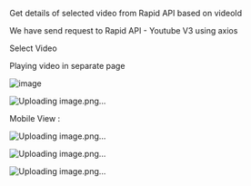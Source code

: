 Get details of selected video from Rapid API based on videoId

We have send request to Rapid API - Youtube V3 using axios

Select Video


Playing video in separate page


![image](https://github.com/kiransalve/youtube-clone-reactjs/assets/90862340/ec65e801-8720-43c2-9675-91cbfcb2cc5d)

![Uploading image.png…]()

Mobile View :

![Uploading image.png…]()

![Uploading image.png…]()

![Uploading image.png…]()

